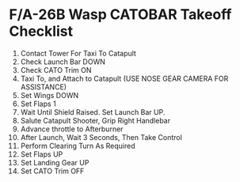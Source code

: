 # F/A-26B Wasp CATOBAR Takeoff Checklist

1. Contact Tower For Taxi To Catapult
2. Check Launch Bar DOWN
3. Check CATO Trim ON
4. Taxi To, and Attach to Catapult (USE NOSE GEAR CAMERA FOR ASSISTANCE)
5. Set Wings DOWN
6. Set Flaps 1
7. Wait Until Shield Raised. Set Launch Bar UP.
8. Salute Catapult Shooter, Grip Right Handlebar
9. Advance throttle to Afterburner
10. After Launch, Wait 3 Seconds, Then Take Control
11. Perform Clearing Turn As Required
12. Set Flaps UP
13. Set Landing Gear UP
14. Set CATO Trim OFF
